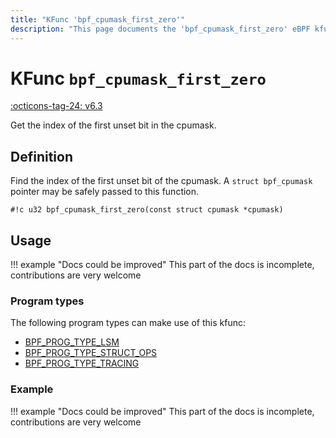 ```yaml
---
title: "KFunc 'bpf_cpumask_first_zero'"
description: "This page documents the 'bpf_cpumask_first_zero' eBPF kfunc, including its defintion, usage, program types that can use it, and examples."
---
```

# KFunc `bpf_cpumask_first_zero`

<!-- [FEATURE_TAG](bpf_cpumask_first_zero) -->
[:octicons-tag-24: v6.3](https://github.com/torvalds/linux/commit/516f4d3397c9e90f4da04f59986c856016269aa1)
<!-- [/FEATURE_TAG] -->

Get the index of the first unset bit in the cpumask.

## Definition

Find the index of the first unset bit of the cpumask. A `struct bpf_cpumask`
pointer may be safely passed to this function.

<!-- [KFUNC_DEF] -->
`#!c u32 bpf_cpumask_first_zero(const struct cpumask *cpumask)`
<!-- [/KFUNC_DEF] -->

## Usage

!!! example "Docs could be improved"
    This part of the docs is incomplete, contributions are very welcome

### Program types

The following program types can make use of this kfunc:

<!-- [KFUNC_PROG_REF] -->
- [BPF_PROG_TYPE_LSM](../program-type/BPF_PROG_TYPE_LSM.md)
- [BPF_PROG_TYPE_STRUCT_OPS](../program-type/BPF_PROG_TYPE_STRUCT_OPS.md)
- [BPF_PROG_TYPE_TRACING](../program-type/BPF_PROG_TYPE_TRACING.md)
<!-- [/KFUNC_PROG_REF] -->

### Example

!!! example "Docs could be improved"
    This part of the docs is incomplete, contributions are very welcome

